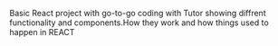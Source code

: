 Basic React project with go-to-go coding with Tutor 
showing diffrent functionality and components.How they work and how things used to  happen in REACT
